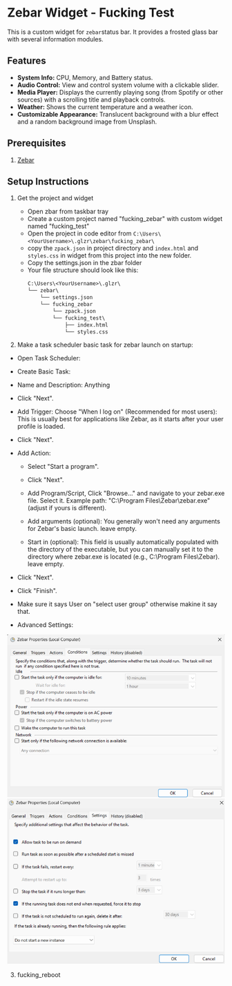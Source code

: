 # Zebar Widget - Fucking Test

This is a custom widget for `zebar`status bar. It provides a frosted glass bar with several information modules.

## Features

*   **System Info:** CPU, Memory, and Battery status.
*   **Audio Control:** View and control system volume with a clickable slider.
*   **Media Player:** Displays the currently playing song (from Spotify or other sources) with a scrolling title and playback controls.
*   **Weather:** Shows the current temperature and a weather icon.
*   **Customizable Appearance:** Translucent background with a blur effect and a random background image from Unsplash.

## Prerequisites

1. [Zebar](https://github.com/glzr-io/zebar)

## Setup Instructions

1.  Get the project and widget
    *   Open zbar from taskbar tray
    *   Create a custom project named "fucking_zebar" with custom widget named "fucking_test"
    *   Open the project in code editor from `C:\Users\<YourUsername>\.glzr\zebar\fucking_zebar\`
    *   copy the `zpack.json` in project directory and `index.html` and `styles.css` in widget from this project into the new folder. 
    * Copy the settings.json in the zbar folder
    * Your file structure should look like this:
        ```
        C:\Users\<YourUsername>\.glzr\
        └── zebar\
            └── settings.json
            └── fucking_zebar
                └── zpack.json
                └── fucking_test\
                    ├── index.html
                    └── styles.css
        ```


2. Make a task scheduler basic task for zebar launch on startup:

* Open Task Scheduler:

* Create Basic Task:

* Name and Description: Anything

* Click "Next".

* Add Trigger: Choose "When I log on" (Recommended for most users): This is usually best for applications like Zebar, as it starts after your user profile is loaded.
<!-- 
(note to self - actually next time try syste startup action trigger)
"When the computer starts": This runs the task very early in the boot process, even before anyone logs in. This might be useful if Zebar needs to be active system-wide from the absolute start, but can sometimes cause issues if it relies on user-specific resources or network connections that aren't ready yet. -->

* Click "Next".

* Add Action:
    - Select "Start a program".

    - Click "Next".

    - Add Program/Script, Click "Browse..." and navigate to your zebar.exe file. Select it. Example path: "C:\Program Files\Zebar\zebar.exe" (adjust if yours is different).

    - Add arguments (optional): You generally won't need any arguments for Zebar's basic launch. leave empty.

    - Start in (optional): This field is usually automatically populated with the directory of the executable, but you can manually set it to the directory where zebar.exe is located (e.g., C:\Program Files\Zebar\). leave empty.

* Click "Next".

* Click "Finish".

* Make sure it says User on "select user group" otherwise makine it say that.

* Advanced Settings:

![img](https://github.com/ParamAhuja/zebar_configs/blob/main/resources/image.png)
![img](https://github.com/ParamAhuja/zebar_configs/blob/main/resources/image2.png)

3. fucking_reboot
